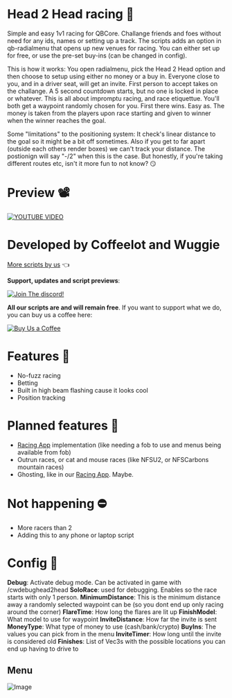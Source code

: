 # Head 2 Head racing 👥
Simple and easy 1v1 racing for QBCore. Challange friends and foes without need for any ids, names or setting up a track. The scripts adds an option in qb-radialmenu that opens up new venues for racing. You can either set up for free, or use the pre-set buy-ins (can be changed in config). 

This is how it works:
You open radialmenu, pick the Head 2 Head option and then choose to setup using either no money or a buy in. Everyone close to you, and in a driver seat, will get an invite. First person to accept takes on the challange. A 5 second countdown starts, but no one is locked in place or whatever. This is all about impromptu racing, and race etiquettue. You'll both get a waypoint randomly chosen for you. First there wins. Easy as. The money is taken from the players upon race starting and given to winner when the winner reaches the goal.

Some "limitations" to the positioning system: It check's linear distance to the goal so it might be a bit off sometimes. Also if you get to far apart (outside each others render boxes) we can't track your distance. The postionign will say "-/2" when this is the case. But honestly, if you're taking different routes etc, isn't it more fun to not know? 😏

# Preview 📽
[![YOUTUBE VIDEO](http://img.youtube.com/vi/n4FP3FsSSQI/0.jpg)](https://youtu.be/n4FP3FsSSQI)



# Developed by Coffeelot and Wuggie
[More scripts by us](https://github.com/stars/Coffeelot/lists/cw-scripts)  👈

**Support, updates and script previews**:

[![Join The discord!](https://cdn.discordapp.com/attachments/977876510620909579/1013102122985857064/discordJoin.png)](https://discord.gg/FJY4mtjaKr )

**All our scripts are and will remain free**. If you want to support what we do, you can buy us a coffee here:

[![Buy Us a Coffee](https://www.buymeacoffee.com/assets/img/guidelines/download-assets-sm-2.svg)](https://www.buymeacoffee.com/cwscriptbois )

# Features 🌟
- No-fuzz racing
- Betting
- Built in high beam flashing cause it looks cool
- Position tracking

# Planned features 🤔
- [Racing App](https://github.com/Coffeelot/cw-racingapp) implementation (like needing a fob to use and menus being available from fob)
- Outrun races, or cat and mouse races (like NFSU2, or NFSCarbons mountain races)
- Ghosting, like in our [Racing App](https://github.com/Coffeelot/cw-racingapp). Maybe.

# Not happening ⛔
- More racers than 2
- Adding this to any phone or laptop script

# Config 🔧
**Debug**: Activate debug mode. Can be activated in game with /cwdebughead2head
**SoloRace**: used for debugging. Enables so the race starts with only 1 person. 
**MinimumDistance**:  This is the minimum distance away a randomly selected waypoint can be (so you dont end up only racing around the corner)
**FlareTime**: How long the flares are lit up
**FinishModel**: What model to use for waypoint
**InviteDistance**: How far the invite is sent
**MoneyType**: What type of money to use (cash/bank/crypto)
**BuyIns**: The values you can pick from in the menu
**InviteTimer**: How long until the invite is considered old
**Finishes**: List of Vec3s with the possible locations you can end up having to drive to

## Menu
![Image](https://media.discordapp.net/attachments/1002191366610243674/1048994231169056909/image.png?width=794&height=670)
